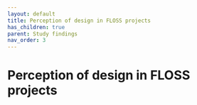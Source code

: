 ```yaml
---
layout: default
title: Perception of design in FLOSS projects
has_children: true
parent: Study findings
nav_order: 3
---
```

# Perception of design in FLOSS projects